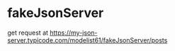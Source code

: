# fakeJsonServer
get request at https://my-json-server.typicode.com/modelist61/fakeJsonServer/posts
